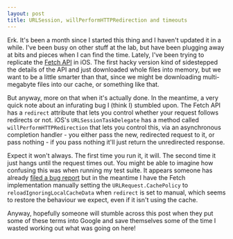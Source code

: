 ```yaml
---
layout: post
title: URLSession, willPerformHTTPRedirection and timeouts
---
```


Erk. It's been a month since I started this thing and I haven't updated it in a while. I've been busy on other stuff at the lab, but have been plugging away at bits and pieces when I can find the time. Lately, I've been trying to replicate the [Fetch API](https://developer.mozilla.org/en-US/docs/Web/API/Fetch_API) in iOS. The first hacky version kind of sidestepped the details of the API and just downloaded whole files into memory, but we want to be a little smarter than that, since we might be downloading multi-megabyte files into our cache, or something like that.

But anyway, more on that when it's actually done. In the meantime, a very quick note about an infurating bug I (think I) stumbled upon. The Fetch API has a `redirect` attribute that lets you control whether your request follows redirects or not. iOS's `URLSessionTaskDelegate` has a method called `willPerformHTTPRedirection` that lets you control this, via an asynchronous completion handler - you either pass the new, redirected request to it, or pass nothing - if you pass nothing it'll just return the unredirected response.

Expect it won't always. The first time you run it, it will. The second time it just hangs until the request times out. You might be able to imagine how confusing this was when running my test suite. It appears someone has already [filed a bug report](http://www.openradar.me/31284156) but in the meantime I have the Fetch implementation manually setting the `URLRequest.CachePolicy` to `reloadIgnoringLocalCacheData` when `redirect` is set to manual, which seems to restore the behaviour we expect, even if it isn't using the cache.

Anyway, hopefully someone will stumble across this post when they put some of these terms into Google and save themselves some of the time I wasted working out what was going on here!
